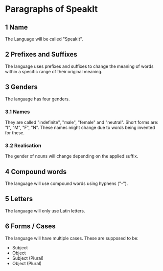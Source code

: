 # Paragraphs of SpeakIt

## 1 Name

The Language will be called "SpeakIt".

## 2 Prefixes and Suffixes

The language uses prefixes and suffixes to change the meaning of words within a specific range of their original meaning.

## 3 Genders

The language has four genders.

### 3.1 Names

They are called "indefinite", "male", "female" and "neutral".
Short forms are: "I", "M", "F", "N". These names might change due to words being invented for these.

### 3.2 Realisation

The gender of nouns will change depending on the applied suffix.

## 4 Compound words

The language will use compound words using hyphens ("-").

## 5 Letters

The language will only use Latin letters.

## 6 Forms / Cases

The language will have multiple cases. These are supposed to be:

* Subject
* Object
* Subject (Plural)
* Object (Plural)
